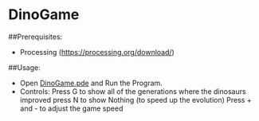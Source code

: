 # DinoGame

##Prerequisites:
* Processing (https://processing.org/download/)

##Usage:
* Open [DinoGame.pde](DinoGame.pde) and Run the Program.
* Controls: 
    Press G to show all of the generations where the dinosaurs improved press N to show Nothing (to speed up the evolution)
    Press + and - to adjust the game speed
